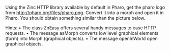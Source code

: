 Using the Zinc HTTP library available by default in Pharo, get the pharo logo
from http://pharo.org/files/pharo.png. Convert it into a morph and open it in
Pharo. You should obtain something similar than the picture below.

Hints:
• The class ZnEasy offers several handy messages to ease HTTP requests.
• The message asMorph converts low level graphical elements (form)
into Morph (graphical objects).
• The message openInWorld open graphical objects.